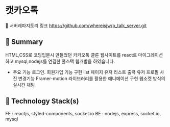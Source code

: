 # 캣카오톡
🔗 서버레파지토리 링크
https://github.com/whereisjw/p_talk_server.git


## 📌 Summary
HTML,CSS로 코딩입문시 만들었던 카카오톡 클론 웹사이트를 react로 마이그레이션하고 mysql,nodejs를 연결한 풀스택 웹개발을 하였습니다.

* 주요 기능
로그인. 회원가입 기능 구현
list 페이지 유저 리스트 출력
유저 프로필 사진 변경기능
Framer-motion 라이브러리를 활용한 애니메이션 구현
웹소켓 방식의 실시간 채팅


## 🔨 Technology Stack(s)
FE : reactjs, styled-components, socket.io
BE : nodejs, express, socket.io, mysql

